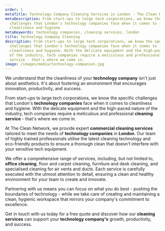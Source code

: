 ```yaml
---
order: 1
metaTitle: Technology Company Cleaning Services in London - The Clean Network
metaDescription: From start-ups to large tech corporations, we know the specific
  challenges that London's technology companies face when it comes to
  cleanliness and hygiene
metaKeywords: technology companies, cleaning services, london
title: Technology Company Cleaning
description: From start-ups to large tech corporations, we know the specific
  challenges that London's technology companies face when it comes to
  cleanliness and hygiene. With the delicate equipment and the high-paced nature
  of the industry, tech companies require a meticulous and professional cleaning
  service - that's where we come in.
image: /images/media/technology-companies.jpg
---
```

We understand that the cleanliness of your <strong>technology company</strong> isn't just about aesthetics. It's about fostering an environment that encourages innovation, productivity, and success.

From start-ups to large tech corporations, we know the specific challenges that London's <strong>technology companies</strong> face when it comes to cleanliness and hygiene. With the delicate equipment and the high-paced nature of the industry, tech companies require a meticulous and professional <strong>cleaning service</strong> - that's where we come in.

At The Clean Network, we provide expert <strong>commercial cleaning services</strong> tailored to meet the needs of <strong>technology companies</strong> in <strong>London</strong>. Our team of highly trained professionals utilise the latest cleaning technology and eco-friendly products to ensure a thorough clean that doesn't interfere with your sensitive tech equipment.

We offer a comprehensive range of services, including, but not limited to, <strong>office cleaning</strong>, floor and carpet cleaning, furniture and desk cleaning, and specialised cleaning for air vents and ducts. Each service is carefully executed with the utmost attention to detail, ensuring a clean and healthy environment for your team to create and innovate.

Partnering with us means you can focus on what you do best - pushing the boundaries of technology - while we take care of creating and maintaining a clean, hygienic workspace that mirrors your company's commitment to excellence.

Get in touch with us today for a free quote and discover how our <strong>cleaning services</strong> can support your <strong>technology company's</strong> growth, productivity, and success.